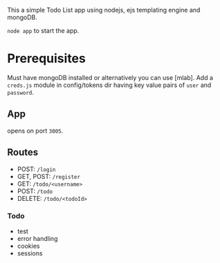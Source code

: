This a simple Todo List app using nodejs, ejs templating engine and mongoDB.

`node app` to start the app.

# Prerequisites
Must have mongoDB installed or alternatively you can use [mlab].
Add a `creds.js` module in config/tokens dir having key value pairs of `user` and `password`.

## App
opens on port `3005`.

## Routes
* POST: `/login`
* GET, POST: `/register`
* GET: `/todo/<username>`
* POST: `/todo`
* DELETE: `/todo/<todoId>`


### Todo
- test
- error handling
- cookies
- sessions